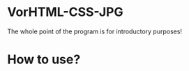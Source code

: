 # VorHTML-CSS-JPG
The whole point of the program is for introductory purposes!


<h1>How to use?<h1>
